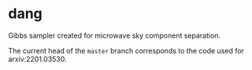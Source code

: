 # dang
Gibbs sampler created for microwave sky component separation.

The current head of the `master` branch corresponds to the code used for arxiv:2201.03530.
